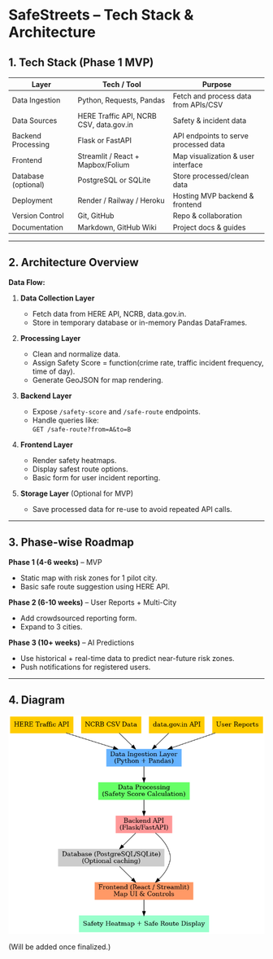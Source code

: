 # SafeStreets – Tech Stack & Architecture

## 1. Tech Stack (Phase 1 MVP)

| Layer               | Tech / Tool                           | Purpose |
|---------------------|---------------------------------------|---------|
| Data Ingestion      | Python, Requests, Pandas              | Fetch and process data from APIs/CSV |
| Data Sources        | HERE Traffic API, NCRB CSV, data.gov.in | Safety & incident data |
| Backend Processing  | Flask or FastAPI                      | API endpoints to serve processed data |
| Frontend            | Streamlit / React + Mapbox/Folium     | Map visualization & user interface |
| Database (optional) | PostgreSQL or SQLite                  | Store processed/clean data |
| Deployment          | Render / Railway / Heroku             | Hosting MVP backend & frontend |
| Version Control     | Git, GitHub                           | Repo & collaboration |
| Documentation       | Markdown, GitHub Wiki                 | Project docs & guides |

---

## 2. Architecture Overview

**Data Flow:**
1. **Data Collection Layer**  
   - Fetch data from HERE API, NCRB, data.gov.in.  
   - Store in temporary database or in-memory Pandas DataFrames.

2. **Processing Layer**  
   - Clean and normalize data.  
   - Assign Safety Score = function(crime rate, traffic incident frequency, time of day).  
   - Generate GeoJSON for map rendering.

3. **Backend Layer**  
   - Expose `/safety-score` and `/safe-route` endpoints.  
   - Handle queries like:  
     `GET /safe-route?from=A&to=B`

4. **Frontend Layer**  
   - Render safety heatmaps.  
   - Display safest route options.  
   - Basic form for user incident reporting.

5. **Storage Layer** (Optional for MVP)  
   - Save processed data for re-use to avoid repeated API calls.

---

## 3. Phase-wise Roadmap

**Phase 1 (4-6 weeks)** – MVP  
- Static map with risk zones for 1 pilot city.  
- Basic safe route suggestion using HERE API.

**Phase 2 (6-10 weeks)** – User Reports + Multi-City  
- Add crowdsourced reporting form.  
- Expand to 3 cities.  

**Phase 3 (10+ weeks)** – AI Predictions  
- Use historical + real-time data to predict near-future risk zones.  
- Push notifications for registered users.

---

## 4. Diagram

![Architecture Diagram](docs/assets/architecture_diagram.png)

(Will be added once finalized.)